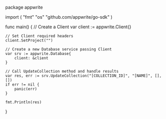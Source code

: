 package appwrite

import (
    "fmt"
    "os"
    "github.com/appwrite/go-sdk"
)

func main() {
    // Create a Client
    var client := appwrite.Client{}

    // Set Client required headers
    client.SetProject("")

    // Create a new Database service passing Client
    var srv := appwrite.Database{
        client: &client
    }

    // Call UpdateCollection method and handle results
    var res, err := srv.UpdateCollection("[COLLECTION_ID]", "[NAME]", [], [])
    if err != nil {
        panic(err)
    }

    fmt.Println(res)
}